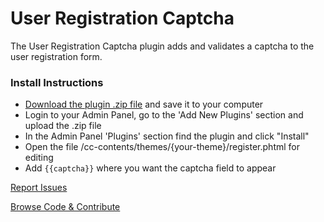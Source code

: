 # User Registration Captcha

The User Registration Captcha plugin adds and validates a captcha to the user registration form.

### Install Instructions
* [Download the plugin .zip file](http://cumulusclips.org/resources/Captcha.zip) and save it to your computer
* Login to your Admin Panel, go to the 'Add New Plugins' section and upload the .zip file
* In the Admin Panel 'Plugins' section find the plugin and click "Install"
* Open the file /cc-contents/themes/{your-theme}/register.phtml for editing
* Add `{{captcha}}` where you want the captcha field to appear

[Report Issues](http://cumulusclips.org/forums/)

[Browse Code & Contribute](http://cumulusclips.org/resources/Captcha.zip)